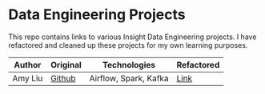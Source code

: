 # Data Engineering Projects

This repo contains links to various Insight Data Engineering projects. I have refactored and cleaned up these projects for my own learning purposes.

| Author      | Original                                      | Technologies          | Refactored                       |
| ----------- | -----------                                   | -----------           | -----------                      |
| Amy Liu     | [Github](https://github.com/bug-dva/InnSight) | Airflow, Spark, Kafka | [Link](./Liu-InnSight/README.md) |
